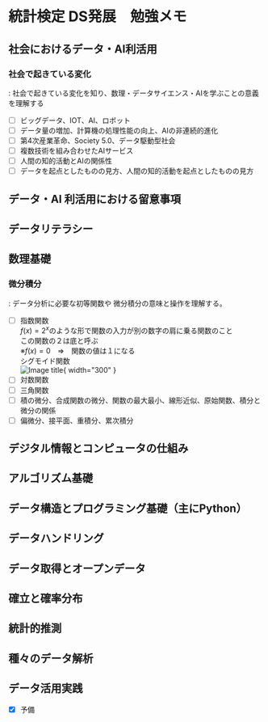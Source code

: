 # 統計検定 DS発展　勉強メモ


## 社会におけるデータ・AI利活用
### 社会で起きている変化
:   社会で起きている変化を知り、数理・データサイエンス・AIを学ぶことの意義を理解する  

- [ ] ビッグデータ、IOT、AI、ロボット
- [ ] データ量の増加、計算機の処理性能の向上、AIの非連続的進化
- [ ] 第4次産業革命、Society 5.0、データ駆動型社会
- [ ] 複数技術を組み合わせたAIサービス
- [ ] 人間の知的活動とAIの関係性
- [ ] データを起点としたものの見方、人間の知的活動を起点としたものの見方

## データ・AI 利活用における留意事項
## データリテラシー
## 数理基礎
### 微分積分
:   データ分析に必要な初等関数や 微分積分の意味と操作を理解する。  

- [ ] 指数関数  
$f(x)=2^x$のような形で関数の入力が別の数字の肩に乗る関数のこと  
この関数の２は底と呼ぶ  
※$f(x)=0$　⇒　関数の値は１になる  
シグモイド関数  
![Image title](https://kumadata.streamlit.app/~/+/media/1cc4c976f05a12f28ce835ac6b2f14212d548b757bc264abac5ed835.png){ width="300" }  
- [ ] 対数関数
- [ ] 三角関数
- [ ] 積の微分、合成関数の微分、関数の最大最小、線形近似、原始関数、積分と微分の関係
- [ ] 偏微分、接平面、重積分、累次積分 
## デジタル情報とコンピュータの仕組み
## アルゴリズム基礎
## データ構造とプログラミング基礎（主にPython）
## データハンドリング
## データ取得とオープンデータ
## 確立と確率分布
## 統計的推測
## 種々のデータ解析
## データ活用実践

- [x] 予備